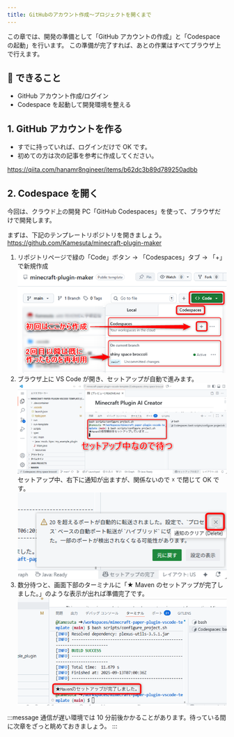 ```yaml
---
title: GitHubのアカウント作成～プロジェクトを開くまで
---
```


この章では、開発の準備として「GitHub アカウントの作成」と「Codespace の起動」を行います。
この準備が完了すれば、あとの作業はすべてブラウザ上で行えます。

## 🎯 できること

- GitHub アカウント作成/ログイン
- Codespace を起動して開発環境を整える

## 1. GitHub アカウントを作る

- すでに持っていれば、ログインだけで OK です。
- 初めての方は次の記事を参考に作成してください。

https://qiita.com/hanamr8ngineer/items/b62dc3b89d789250adbb

## 2. Codespace を開く

今回は、クラウド上の開発 PC「GitHub Codespaces」を使って、ブラウザだけで開発します。

まずは、下記のテンプレートリポジトリを開きましょう。
https://github.com/Kamesuta/minecraft-plugin-maker

1. リポジトリページで緑の「Code」ボタン → 「Codespaces」タブ → 「+」で新規作成  
   ![](/images/minecraft-plugin-tutorial/github-to-codespaces/codespace-create.png)
2. ブラウザ上に VS Code が開き、セットアップが自動で進みます。  
   ![](/images/minecraft-plugin-tutorial/github-to-codespaces/codespace-setup-wait.png)  
   セットアップ中、右下に通知が出ますが、関係ないので ☓ で閉じて OK です。
   ![](/images/minecraft-plugin-tutorial/github-to-codespaces/notification-close.png)
3. 数分待つと、画面下部のターミナルに「★ Maven のセットアップが完了しました。」のような表示が出れば準備完了です。  
   ![](/images/minecraft-plugin-tutorial/github-to-codespaces/maven-setup-complete.png)

:::message
通信が遅い環境では 10 分前後かかることがあります。待っている間に次章をざっと眺めておきましょう。
:::
